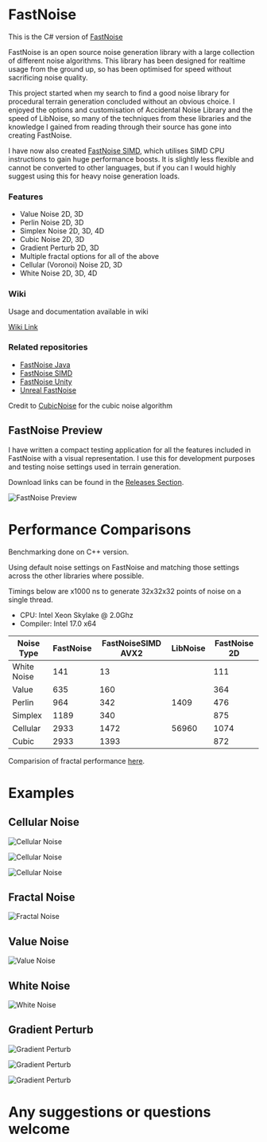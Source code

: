 # FastNoise

This is the C# version of [FastNoise](https://github.com/Auburns/FastNoise)

FastNoise is an open source noise generation library with a large collection of different noise algorithms. This library has been designed for realtime usage from the ground up, so has been optimised for speed without sacrificing noise quality.

This project started when my search to find a good noise library for procedural terrain generation concluded without an obvious choice. I enjoyed the options and customisation of Accidental Noise Library and the speed of LibNoise, so many of the techniques from these libraries and the knowledge I gained from reading through their source has gone into creating FastNoise.

I have now also created [FastNoise SIMD](https://github.com/Auburns/FastNoiseSIMD), which utilises SIMD CPU instructions to gain huge performance boosts. It is slightly less flexible and cannot be converted to other languages, but if you can I would highly suggest using this for heavy noise generation loads.

### Features
- Value Noise 2D, 3D
- Perlin Noise 2D, 3D
- Simplex Noise 2D, 3D, 4D
- Cubic Noise 2D, 3D
- Gradient Perturb 2D, 3D
- Multiple fractal options for all of the above
- Cellular (Voronoi) Noise 2D, 3D
- White Noise 2D, 3D, 4D

### Wiki
Usage and documentation available in wiki

[Wiki Link](https://github.com/Auburns/FastNoise/wiki)

### Related repositories
 - [FastNoise Java](https://github.com/Auburns/FastNoise_Java)
 - [FastNoise SIMD](https://github.com/Auburns/FastNoiseSIMD)
 - [FastNoise Unity](https://www.assetstore.unity3d.com/en/#!/content/70706)
 - [Unreal FastNoise](https://github.com/midgen/UnrealFastNoise)

Credit to [CubicNoise](https://github.com/jobtalle/CubicNoise) for the cubic noise algorithm

## FastNoise Preview

I have written a compact testing application for all the features included in FastNoise with a visual representation. I use this for development purposes and testing noise settings used in terrain generation.

Download links can be found in the [Releases Section](https://github.com/Auburns/FastNoise/releases).

![FastNoise Preview](http://i.imgur.com/uG7Vepc.png)


# Performance Comparisons
Benchmarking done on C++ version.

Using default noise settings on FastNoise and matching those settings across the other libraries where possible.

Timings below are x1000 ns to generate 32x32x32 points of noise on a single thread.

- CPU: Intel Xeon Skylake @ 2.0Ghz
- Compiler: Intel 17.0 x64

| Noise Type  |FastNoise | FastNoiseSIMD AVX2 |  LibNoise | FastNoise 2D |
|-------------|----------|--------------------|-----------|--------------|
| White Noise |141       | 13                 |           | 111          |
| Value       |635       | 160                |           | 364          |
| Perlin      |964       | 342                |  1409     | 476          |
| Simplex     |1189      | 340                |           | 875          |
| Cellular    |2933      | 1472               |  56960    | 1074         |
| Cubic       |2933      | 1393               |           | 872          |

Comparision of fractal performance [here](https://github.com/Auburns/FastNoiseSIMD/wiki/In-depth-SIMD-level).

# Examples
## Cellular Noise
![Cellular Noise](http://i.imgur.com/quAic8M.png)

![Cellular Noise](http://i.imgur.com/gAd9Y2t.png)

![Cellular Noise](http://i.imgur.com/7kJd4fA.png)

## Fractal Noise
![Fractal Noise](http://i.imgur.com/XqSD7eR.png)

## Value Noise
![Value Noise](http://i.imgur.com/X2lbFZR.png)

## White Noise
![White Noise](http://i.imgur.com/QIlYvyQ.png)

## Gradient Perturb
![Gradient Perturb](http://i.imgur.com/gOjc1u1.png)

![Gradient Perturb](http://i.imgur.com/ui045Bk.png)

![Gradient Perturb](http://i.imgur.com/JICFypT.png)

# Any suggestions or questions welcome
